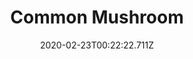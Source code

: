 ---
templateKey: blog-post
featuredpost: false
date: 2020-02-23T00:22:22.711Z
title: Common Mushroom
description: Slightly nutty, with good texture.
type: forage
sellPrice: 40
energy: 38
health: 17
featuredimage: /img/Common_Mushroom.png
tags:
  - Spring
  - Summer
  - Mines
  - Farm
  - Secret Woods
  - Fried Mushroom
  - Stir Fry
  - Tom Kha Soup
  - Fall Foraging Bundle
  - forageable
  - Town
  - Mountain
  - Forest
  - Secret Woods
  - Mines
  - Farm
---